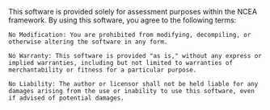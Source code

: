 This software is provided solely for assessment purposes within the NCEA framework. By using this software, you agree to the following terms:

    No Modification: You are prohibited from modifying, decompiling, or otherwise altering the software in any form.

    No Warranty: This software is provided "as is," without any express or implied warranties, including but not limited to warranties of merchantability or fitness for a particular purpose.

    No Liability: The author or licensor shall not be held liable for any damages arising from the use or inability to use this software, even if advised of potential damages.

